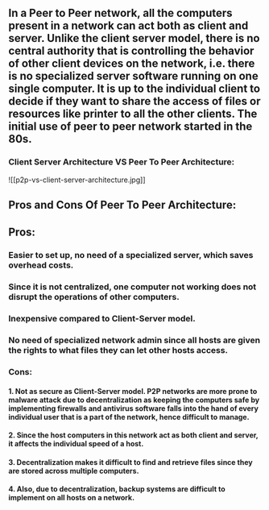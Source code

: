 ## In a Peer to Peer network, all the computers present in a network can act both as client and server. Unlike the client server model, there is no central authority that is controlling the behavior of other client devices on the network, i.e. there is no specialized server software running on one single computer. It is up to the individual client to decide if they want to share the access of files or resources like printer to all the other clients. The initial use of peer to peer network started in the 80s.

### Client Server Architecture VS Peer To Peer Architecture:

![[p2p-vs-client-server-architecture.jpg]]

## Pros and Cons Of Peer To Peer Architecture: 

## Pros:

### Easier to set up, no need of a specialized server, which saves overhead costs.

### Since it is not centralized, one computer not working does not disrupt the operations of other computers.

### Inexpensive compared to Client-Server model. 

### No need of specialized network admin since all hosts are given the rights to what files they can let other hosts access. 

### Cons:

#### 1. Not as secure as Client-Server model. P2P networks are more prone to malware attack due to decentralization as keeping the computers safe by implementing firewalls and antivirus software falls into the hand of every individual user that is a part of the network, hence difficult to manage. 

#### 2. Since the host computers in this network act as both client and server, it affects the individual speed of a host. 

#### 3. Decentralization makes it difficult to find and retrieve files since they are stored across multiple computers. 

#### 4. Also, due to decentralization, backup systems are difficult to implement on all hosts on a network. 

